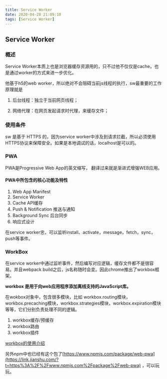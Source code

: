 ```yaml
---
title: Service Worker
date: 2020-04-28 21:09:10
tags: [Service Worker]
---
```


## Service Worker

### 概述

Service Worker本质上也是浏览器缓存资源用的，只不过他不仅仅是cache，也是通过worker的方式来进一步优化。

他基于h5的web worker，所以绝对不会阻碍当前js线程的执行，sw最重要的工作原理就是

1. 后台线程：独立于当前网页线程；

2. 网络代理：在网页发起请求时代理，来缓存文件；

### 使用条件

sw 是基于 HTTPS 的，因为service worker中涉及到请求拦截，所以必须使用HTTPS协议来保障安全。如果是本地调试的话，localhost是可以的。

### PWA

PWA是Progressive Web App的英文缩写， 翻译过来就是渐进式增强WEB应用。

#### PWA中所包含的核心功能及特性

1. Web App Manifest
2. Service Worker
3. Cache API缓存
4. Push & Notification 推送与通知
5. Background Sync 后台同步
6. 响应式设计

在service worker忠，可以监听install、activate，message，fetch，sync，push等事件。

### WorkBox

在service worker中通过监听事件，然后编写对应逻辑，缓存文件都不是很容易。并且webpack build之后，js名称随时会变。因此chrome推出了workbox框架。

**workbox 是用于向web应用程序添加离线支持的JavaScript库。**

在wokbox对象中，包含很多模块，比如 workbox.routing模块，workbox.precaching模块，workbox.strategies模块，workbox.expiration模块等等，它们分别负责处理不同的逻辑。

1. workbox缓存/预缓存
2. workbox路由
3. workbox插件

[workbox的使用介绍](https://segmentfault.com/a/1190000019281388?utm_source=tag-newest)

另外npm中也已经有这个包了[https://www.npmjs.com/package/web-pwa](https://link.jianshu.com/?t=https%3A%2F%2Fwww.npmjs.com%2Fpackage%2Fweb-pwa) ，可以玩玩。









